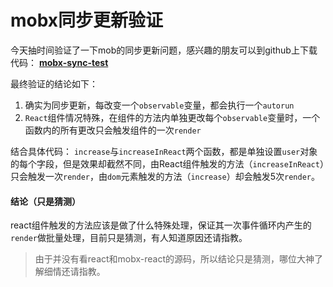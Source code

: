 # mobx同步更新验证

今天抽时间验证了一下mob的同步更新问题，感兴趣的朋友可以到github上下载代码： **[mobx-sync-test](https://github.com/gzgogo/mobx-sync-test)**

最终验证的结论如下：
1. 确实为同步更新，每改变一个`observable`变量，都会执行一个`autorun`
2. `React`组件情况特殊，在组件的方法内单独更改每个`observable`变量时，一个函数内的所有更改只会触发组件的一次`render`

结合具体代码：
`increase`与`increaseInReact`两个函数，都是单独设置`user`对象的每个字段，但是效果却截然不同，由React组件触发的方法（`increaseInReact`）只会触发一次`render`，由`dom`元素触发的方法（`increase`）却会触发5次`render`。
       
#### 结论（只是猜测）
react组件触发的方法应该是做了什么特殊处理，保证其一次事件循环内产生的
`render`做批量处理，目前只是猜测，有人知道原因还请指教。

>由于并没有看react和mobx-react的源码，所以结论只是猜测，哪位大神了解细情还请指教。
